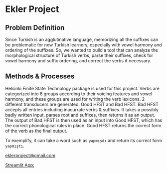 # Ekler Project 

## Problem Definition

Since Turkish is an agglutinative language, memorizing all the suffixes can be problematic for new Turkish learners, especially with vowel harmony and ordering of the suffixes. So, we wanted to build a tool that can analyze the morphological structure of Turkish verbs, parse their suffixes, check for vowel harmony and suffix ordering, and correct the verbs if necessary.

## Methods & Processes

Helsinki Finite State Technology package is used for this project. Verbs are categorized into 8 groups according to their voicing features and vowel harmony, and these groups are used for writing the verb lexicons. 2 different transducers are generated: Good HFST and Bad HFST. Bad HFST accepts all entries including inacurrate verbs & suffixes. It takes a possibly badly written input, parses root and suffixes, then returns it as an output. The output of Bad HFST is then used as an input into Good HFST, which has the correct phonological rules in place. Good HFST returns the correct form of the verb as the final output.

To exemplify, it can take a word such as `yapmışdı` and return its correct form `yapmıştı`.



<eklerproject@gmail.com>

[Streamlit App:](http://3.83.1.162:8501/)
